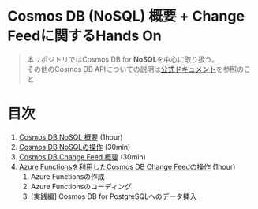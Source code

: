 # Cosmos DB (NoSQL) 概要 + Change Feedに関するHands On

> 本リポジトリではCosmos DB for **NoSQL**を中心に取り扱う。<br>
> その他のCosmos DB APIについての説明は[公式ドキュメント](https://learn.microsoft.com/ja-jp/azure/cosmos-db/)を参照のこと

# 目次

1. [Cosmos DB NoSQL 概要](./00_CosmosDB_Essential.md) (1hour)
1. [Cosmos DB NoSQLの操作](./01_CreateAndOperationBasic_CosmosDB.md) (30min)
1. [Cosmos DB Change Feed 概要](./02_ChangeFeed_Essential.md) (30min)
1. [Azure Functionsを利用したCosmos DB Change Feedの操作](./03_ChangeFeed_OperationBasic.md) (1hour)
    1. Azure Functionsの作成
    1. Azure Functionsのコーディング
    2. [実践編] Cosmos DB for PostgreSQLへのデータ挿入

